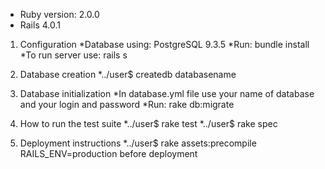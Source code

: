 * Ruby version: 2.0.0
* Rails 4.0.1

1) Configuration
	*Database using: PostgreSQL 9.3.5
	*Run: bundle install
	*To run server use: rails s

2) Database creation
	*../user$ createdb databasename
	

3) Database initialization
	*In database.yml file use your name of database and your login and password
	*Run: rake db:migrate
	
	
4) How to run the test suite
	*../user$ rake test
	*../user$ rake spec

5) Deployment instructions
	*../user$ rake assets:precompile RAILS_ENV=production		 before deployment

